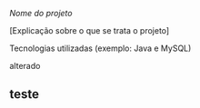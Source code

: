 *Nome do projeto*

[Explicação sobre o que se trata o projeto]

Tecnologias utilizadas (exemplo: Java e MySQL)

alterado

## teste ##
